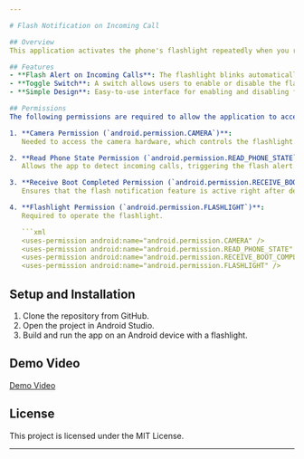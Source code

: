 ```yaml
---

# Flash Notification on Incoming Call

## Overview
This application activates the phone's flashlight repeatedly when you receive an incoming call. The feature is designed to help users notice incoming calls in situations where sound notifications may not be ideal. Users can control this functionality using a switch within the app to turn the flash notification on or off as needed.

## Features
- **Flash Alert on Incoming Calls**: The flashlight blinks automatically when the phone rings.
- **Toggle Switch**: A switch allows users to enable or disable the flash alert functionality based on preference.
- **Simple Design**: Easy-to-use interface for enabling and disabling flash notifications.

## Permissions
The following permissions are required to allow the application to access the necessary hardware and functions:

1. **Camera Permission (`android.permission.CAMERA`)**:  
   Needed to access the camera hardware, which controls the flashlight.

2. **Read Phone State Permission (`android.permission.READ_PHONE_STATE`)**:  
   Allows the app to detect incoming calls, triggering the flash alert.

3. **Receive Boot Completed Permission (`android.permission.RECEIVE_BOOT_COMPLETED`)**:  
   Ensures that the flash notification feature is active right after device startup.

4. **Flashlight Permission (`android.permission.FLASHLIGHT`)**:  
   Required to operate the flashlight.

   ```xml
   <uses-permission android:name="android.permission.CAMERA" />
   <uses-permission android:name="android.permission.READ_PHONE_STATE" />
   <uses-permission android:name="android.permission.RECEIVE_BOOT_COMPLETED" />
   <uses-permission android:name="android.permission.FLASHLIGHT" />
   ```

## Setup and Installation
1. Clone the repository from GitHub.
2. Open the project in Android Studio.
3. Build and run the app on an Android device with a flashlight.

## Demo Video
[Demo Video](https://github.com/0yaser0/FlashNotificationApp)

## License
This project is licensed under the MIT License.

---
```


